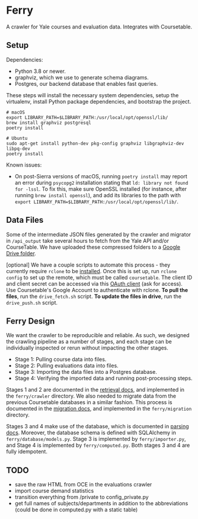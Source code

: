 # Ferry
A crawler for Yale courses and evaluation data. Integrates with Coursetable.

## Setup
Dependencies:
- Python 3.8 or newer.
- graphviz, which we use to generate schema diagrams.
- Postgres, our backend database that enables fast queries.

These steps will install the necessary system dependencies, setup the virtualenv, install Python package dependencies, and bootstrap the project.
```
# macOS
export LIBRARY_PATH=$LIBRARY_PATH:/usr/local/opt/openssl/lib/
brew install graphviz postgresql
poetry install

# Ubuntu
sudo apt-get install python-dev pkg-config graphviz libgraphviz-dev libpq-dev
poetry install
```

Known issues:
- On post-Sierra versions of macOS, running `poetry install` may report an error during `psycopg2` installation stating that `ld: library not found for -lssl`. To fix this, make sure OpenSSL installed (for instance, after running `brew install openssl`), and add its libraries to the path with `export LIBRARY_PATH=$LIBRARY_PATH:/usr/local/opt/openssl/lib/`.

## Data Files
Some of the intermediate JSON files generated by the crawler and migrator in `/api_output` take several hours to fetch from the Yale API and/or CourseTable.
We have uploaded these compressed folders to a [Google Drive folder](https://drive.google.com/drive/u/1/folders/14wl5ibpeLTQaVHK-DNTfLUaWb1N7lY7M).

[optional] We have a couple scripts to automate this process - they currently require `rclone` to be [installed](https://rclone.org/install/). Once this is set up, run `rclone config` to set up the remote, which must be called `coursetable`. The client ID and client secret can be accessed via this [OAuth client](https://console.developers.google.com/apis/credentials/oauthclient/834119546246-kga3min5p74ks3rdmceu68librsfj5oc.apps.googleusercontent.com?project=ferry-280404&supportedpurview=project) (ask for access). Use Coursetable's Google Account to authenticate with rclone.
**To pull the files**, run the `drive_fetch.sh` script.
**To update the files in drive**, run the `drive_push.sh` script.

## Ferry Design

We want the crawler to be reproducible and reliable. As such, we designed the crawling pipeline as a number of stages, and each stage can be individually inspected or rerun without impacting the other stages.

- Stage 1: Pulling course data into files.
- Stage 2: Pulling evaluations data into files.
- Stage 3: Importing the data files into a Postgres database.
- Stage 4: Verifying the imported data and running post-processing steps.

Stages 1 and 2 are documented in the [retrieval docs](docs/1_retrieval.md), and implemented in the `ferry/crawler` directory. We also needed to migrate data from the previous Coursetable databases in a similar fashion. This process is documented in the [migration docs](docs/0_migration.md), and implemented in the `ferry/migration` directory.

Stages 3 and 4 make use of the database, which is documented in [parsing docs](docs/2_parsing.md). Moreover, the database schema is defined with SQLAlchemy in `ferry/database/models.py`. Stage 3 is implemented by `ferry/importer.py`, and Stage 4 is implemented by `ferry/computed.py`. Both stages 3 and 4 are fully idempotent.

## TODO
- save the raw HTML from OCE in the evaluations crawler
- import course demand statistics
- transition everything from /private to config_private.py
- get full names of subjects/departments in addition to the abbreviations (could be done in computed.py with a static table)

